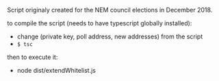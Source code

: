 Script originaly created for the NEM council elections in December 2018.

to compile the script (needs to have typescript globally installed):
- change (private key, poll address, new addresses) from the script
- `$ tsc`

then to execute it:
- node dist/extendWhitelist.js
